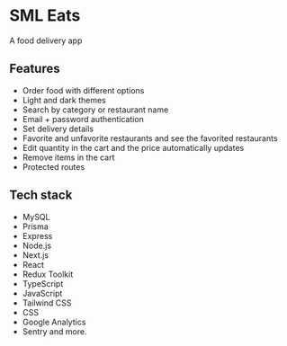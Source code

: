 # SML Eats

A food delivery app

## Features

- Order food with different options
- Light and dark themes
- Search by category or restaurant name
- Email + password authentication
- Set delivery details
- Favorite and unfavorite restaurants and see the favorited restaurants
- Edit quantity in the cart and the price automatically updates
- Remove items in the cart
- Protected routes

## Tech stack

- MySQL
- Prisma
- Express
- Node.js
- Next.js
- React
- Redux Toolkit
- TypeScript
- JavaScript
- Tailwind CSS
- CSS
- Google Analytics
- Sentry and more.
